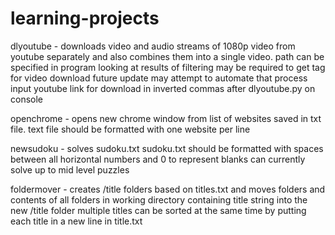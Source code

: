 # learning-projects

dlyoutube   - downloads video and audio streams of 1080p video from youtube separately and also combines them into a single video.
              path can be specified in program
              looking at results of filtering may be required to get tag for video download
              future update may attempt to automate that process
              input youtube link for download in inverted commas after dlyoutube.py on console
              
openchrome  - opens new chrome window from list of websites saved in txt file.
              text file should be formatted with one website per line

newsudoku   - solves sudoku.txt
              sudoku.txt should be formatted with spaces between all horizontal numbers and 0 to represent blanks
              can currently solve up to mid level puzzles

foldermover - creates /title folders based on titles.txt and moves folders and contents of all folders in working directory containing title string into the new /title                 folder
              multiple titles can be sorted at the same time by putting each title in a new line in title.txt
